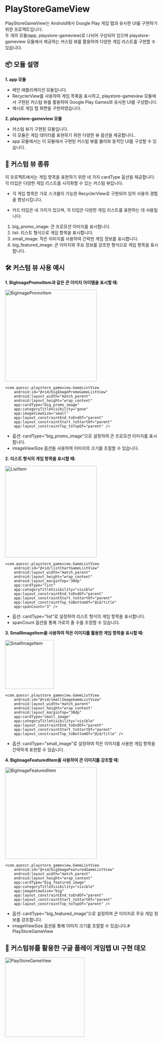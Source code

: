 # PlayStoreGameView

PlayStoreGameView는 Android에서 Google Play 게임 탭과 유사한 UI를 구현하기 위한 프로젝트입니다.  
두 개의 모듈(app, playstore-gameview)로 나뉘어 구성되어 있으며 playstore-gameview 모듈에서 제공하는 커스텀 뷰를 활용하여 다양한 게임 리스트를 구현할 수 있습니다.

## 📦 모듈 설명

**1. app 모듈**

- 메인 애플리케이션 모듈입니다.
- RecyclerView를 사용하여 게임 목록을 표시하고, playstore-gameview 모듈에서 구현된 커스텀 뷰를 활용하여 Google Play Games와 유사한 UI를 구성합니다.
- 예시로 게임 탭 화면을 구현하였습니다.

**2. playstore-gameview 모듈**

- 커스텀 뷰가 구현된 모듈입니다.
- 이 모듈은 게임 데이터를 표현하기 위한 다양한 뷰 옵션을 제공합니다..
- app 모듈에서는 이 모듈에서 구현된 커스텀 뷰를 불러와 동적인 UI를 구성할 수 있습니다.

## 🎨 커스텀 뷰 종류
이 프로젝트에서는 게임 항목을 표현하기 위한 네 가지 cardType 옵션을 제공합니다. 각 타입은 다양한 게임 리스트를 시각화할 수 있는 커스텀 뷰입니다.

- 각 게임 항목은 가로 스크롤이 가능한 RecyclerView로 구현되어 있어 사용자 경험을 향상시킵니다.

- 카드 타입은 네 가지가 있으며, 각 타입은 다양한 게임 리스트를 표현하는 데 사용됩니다:
1. big_promo_image: 큰 프로모션 이미지를 표시합니다.
2. list: 리스트 형식으로 게임 항목을 표시합니다.
3. small_image: 작은 이미지를 사용하여 간략한 게임 정보를 표시합니다.
4. big_featured_image: 큰 이미지와 주요 정보를 강조한 형식으로 게임 항목을 표시합니다.

## 🛠 커스텀 뷰 사용 예시

**1. BigImagePromoItem과 같은 큰 이미지 아이템을 표시할 때:**

<img src="https://github.com/user-attachments/assets/3b3805a8-ce21-47d8-921e-b986389cd14f" alt="BigImagePromoItem" width="300"/>

```
<com.quessr.playstore_gameview.GameListView
    android:id="@+id/bigImagePromoGameListView"
    android:layout_width="match_parent"
    android:layout_height="wrap_content"
    app:cardType="big_promo_image"
    app:categoryTitleVisibility="gone"
    app:imageViewSize="small"
    app:layout_constraintEnd_toEndOf="parent"
    app:layout_constraintStart_toStartOf="parent"
    app:layout_constraintTop_toTopOf="parent" />
```
- 옵션: cardType="big_promo_image"으로 설정하여 큰 프로모션 이미지를 표시합니다.
- imageViewSize 옵션을 사용하여 이미지의 크기를 조절할 수 있습니다.

**2. 리스트 형식의 게임 항목을 표시할 때:**

<img src="https://github.com/user-attachments/assets/4308a229-e012-44a1-b192-d5fd4fce61a4" alt="ListItem" width="300"/>

```
<com.quessr.playstore_gameview.GameListView
    android:id="@+id/listChartGameListView"
    android:layout_width="match_parent"
    android:layout_height="wrap_content"
    android:layout_marginTop="30dp"
    app:cardType="list"
    app:categoryTitleVisibility="visible"
    app:layout_constraintEnd_toEndOf="parent"
    app:layout_constraintStart_toStartOf="parent"
    app:layout_constraintTop_toBottomOf="@id/title"
    app:spanCount="3" />
```
- 옵션: cardType="list"로 설정하여 리스트 형식의 게임 항목을 표시합니다.
- spanCount 옵션을 통해 가로의 줄 수를 조정할 수 있습니다.

**3. SmallImageItem을 사용하여 작은 이미지를 활용한 게임 항목을 표시할 때:**

<img src="https://github.com/user-attachments/assets/b4a1a03b-d3cd-4cc6-9bb1-deb81b1ae966" alt="SmallImageItem" width="160"/>

```
<com.quessr.playstore_gameview.GameListView
    android:id="@+id/smallImageGameListView"
    android:layout_width="match_parent"
    android:layout_height="wrap_content"
    android:layout_marginTop="30dp"
    app:cardType="small_image"
    app:categoryTitleVisibility="visible"
    app:layout_constraintEnd_toEndOf="parent"
    app:layout_constraintStart_toStartOf="parent"
    app:layout_constraintTop_toBottomOf="@id/title" />
```
- 옵션: cardType="small_image"로 설정하여 작은 이미지를 사용한 게임 항목을 간략하게 표현할 수 있습니다.

**4. BigImageFeaturedItem을 사용하여 큰 이미지를 강조할 때:**

<img src="https://github.com/user-attachments/assets/d43e08a5-c8ba-45be-a96f-cdce173e8e12" alt="BigImageFeaturedItem" width="300"/>

```
<com.quessr.playstore_gameview.GameListView
    android:id="@+id/bigImageFeaturedGameListView"
    android:layout_width="match_parent"
    android:layout_height="wrap_content"
    app:cardType="big_featured_image"
    app:categoryTitleVisibility="visible"
    app:imageViewSize="big"
    app:layout_constraintEnd_toEndOf="parent"
    app:layout_constraintStart_toStartOf="parent"
    app:layout_constraintTop_toTopOf="parent" />
```
- 옵션: cardType="big_featured_image"으로 설정하여 큰 이미지로 주요 게임 정보를 강조합니다.
- imageViewSize 옵션을 통해 이미지 크기를 조절할 수 있습니다.# PlayStoreGameView

## 🎥 커스텀뷰를 활용한 구글 플레이 게임탭 UI 구현 데모

<img src="https://github.com/user-attachments/assets/ced75027-5480-4ee4-af09-9576b383bb12" alt="PlayStoreGameView" width="260" />
